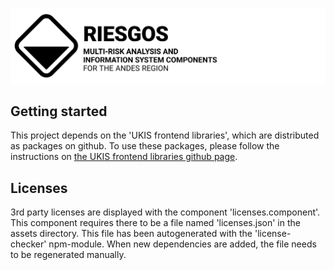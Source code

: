 ![RIESGOS Logo](src/assets/logos/riesgos_base_small_en.svg "RIESGOS Logo")

## Getting started
This project depends on the 'UKIS frontend libraries', which are distributed as packages on github. To use these packages, please follow the instructions on [the UKIS frontend libraries github page](https://github.com/dlr-eoc/ukis-frontend-libraries).

## Licenses
3rd party licenses are displayed with the component 'licenses.component'. This component requires there to be a file named 'licenses.json' in the assets directory. 
This file has been autogenerated with the 'license-checker' npm-module. When new dependencies are added, the file needs to be regenerated manually.


